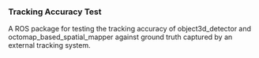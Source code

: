 ### Tracking Accuracy Test

A ROS package for testing the tracking accuracy of object3d_detector and octomap_based_spatial_mapper against ground truth captured by an external tracking system.